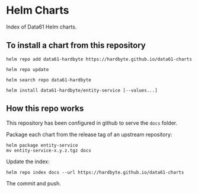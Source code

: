 # Helm Charts

Index of Data61 Helm charts.

## To install a chart from this repository


    helm repo add data61-hardbyte https://hardbyte.github.io/data61-charts
    
    helm repo update
    
    helm search repo data61-hardbyte
    
    helm install data61-hardbyte/entity-service [--values...]


## How this repo works

This repository has been configured in github to serve the `docs` folder.

Package each chart from the release tag of an upstream repository:

    helm package entity-service
    mv entity-service-x.y.z.tgz docs

Update the index:

    helm repo index docs --url https://hardbyte.github.io/data61-charts
    
The commit and push.

